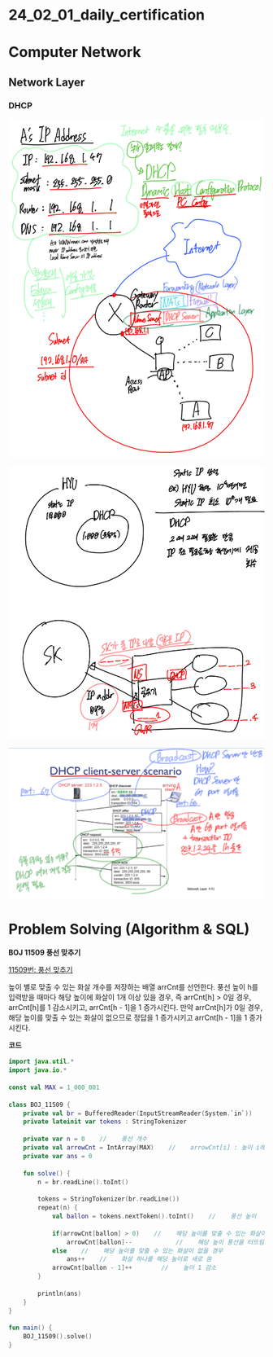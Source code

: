 # 24_02_01_daily_certification

# Computer Network

## Network Layer

### DHCP

![1.jpeg](24_02_01_daily_certification%2082321062dae1470dbee242840f3e00f7/1.jpeg)

![2.jpg](24_02_01_daily_certification%2082321062dae1470dbee242840f3e00f7/2.jpg)

![3.jpg](24_02_01_daily_certification%2082321062dae1470dbee242840f3e00f7/3.jpg)

# Problem Solving (Algorithm & SQL)

**BOJ 11509 풍선 맞추기**

[11509번: 풍선 맞추기](https://www.acmicpc.net/problem/11509)

높이 별로 맞출 수 있는 화살 개수를 저장하는 배열 arrCnt를 선언한다. 풍선 높이 h를 입력받을 때마다 해당 높이에 화살이 1개 이상 있을 경우, 즉 arrCnt[h] > 0일 경우, arrCnt[h]를 1 감소시키고, arrCnt[h - 1]을 1 증가시킨다. 만약 arrCnt[h]가 0일 경우, 해당 높이를 맞출 수 있는 화살이 없으므로 정답을 1 증가시키고 arrCnt[h - 1]을 1 증가시킨다. 

**코드**

```kotlin
import java.util.*
import java.io.*

const val MAX = 1_000_001

class BOJ_11509 {
    private val br = BufferedReader(InputStreamReader(System.`in`))
    private lateinit var tokens : StringTokenizer
    
    private var n = 0    //    풍선 개수
    private val arrowCnt = IntArray(MAX)    //    arrowCnt[i] : 높이 i에 있는 화살 개수
    private var ans = 0
    
    fun solve() {
        n = br.readLine().toInt()
        
        tokens = StringTokenizer(br.readLine())
        repeat(n) {
            val ballon = tokens.nextToken().toInt()    //    풍선 높이
            
            if(arrowCnt[ballon] > 0)    //    해당 높이를 맞출 수 있는 화살이 있을 경우
                arrowCnt[ballon]--            //    해당 높이 풍선을 터뜨림
            else    //    해당 높이를 맞출 수 있는 화살이 없을 경우
                ans++    //    화살 하나를 해당 높이로 새로 쏨
            arrowCnt[ballon - 1]++        //    높이 1 감소
        }
        
        println(ans)
    }    
}

fun main() {
    BOJ_11509().solve()
}
```